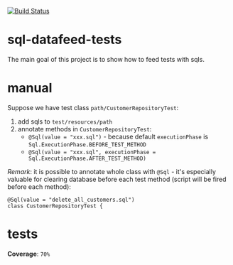 [![Build Status](https://travis-ci.com/mtumilowicz/sql-datafeed-tests.svg?branch=master)](https://travis-ci.com/mtumilowicz/sql-datafeed-tests)

# sql-datafeed-tests
The main goal of this project is to show how to feed tests with sqls.

# manual
Suppose we have test class `path/CustomerRepositoryTest`:

1. add sqls to `test/resources/path`
1. annotate methods in `CustomerRepositoryTest`:
    * `@Sql(value = "xxx.sql")` - because default `executionPhase` is 
    `Sql.ExecutionPhase.BEFORE_TEST_METHOD`
    * `@Sql(value = "xxx.sql", executionPhase = Sql.ExecutionPhase.AFTER_TEST_METHOD)`
    
_Remark_: it is possible to annotate whole class with `@Sql` - it's especially valuable for 
clearing database before each test method (script will be fired before each method):
```
@Sql(value = "delete_all_customers.sql")
class CustomerRepositoryTest {
```

# tests
**Coverage**: `70%`